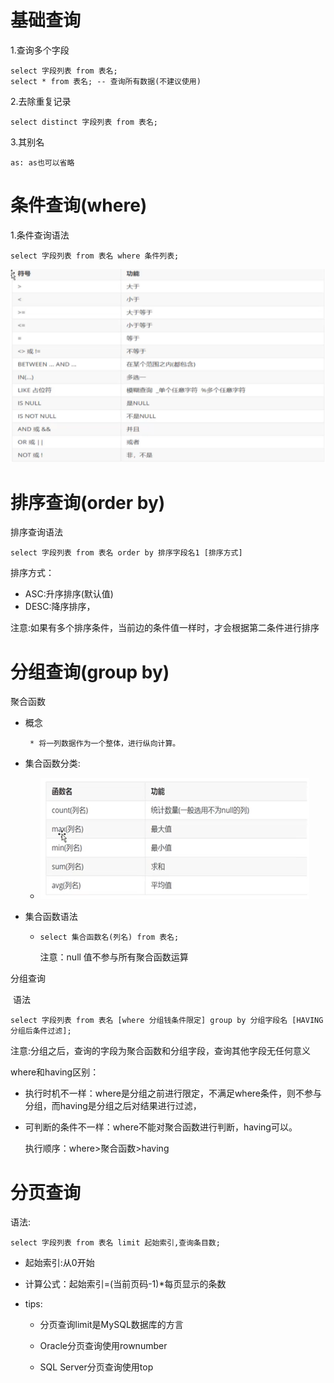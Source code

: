 # 基础查询

1.查询多个字段

```
select 字段列表 from 表名;
select * from 表名; -- 查询所有数据(不建议使用)
```

2.去除重复记录

```
select distinct 字段列表 from 表名;
```

3.其别名

```
as: as也可以省略
```



# 条件查询(where)

1.条件查询语法

```
select 字段列表 from 表名 where 条件列表;
```

![image-20220604163304297](.\DQL.assets\image-20220604163304297.png)

# 排序查询(order by)

排序查询语法

```
select 字段列表 from 表名 order by 排序字段名1 [排序方式]
```

排序方式：

* ASC:升序排序(默认值)
* DESC:降序排序，

注意:如果有多个排序条件，当前边的条件值一样时，才会根据第二条件进行排序



# 分组查询(group by)

聚合函数

  * 概念

    	 * 将一列数据作为一个整体，进行纵向计算。 

* 集合函数分类:

  * ![image-20220605112711117](.\DQL.assets\image-20220605112711117.png)

* 集合函数语法

  * ```
    select 集合函数名(列名) from 表名;
    ```

    注意：null 值不参与所有聚合函数运算

分组查询

​	语法
```
select 字段列表 from 表名 [where 分组钱条件限定] group by 分组字段名 [HAVING 分组后条件过滤];
```

注意:分组之后，查询的字段为聚合函数和分组字段，查询其他字段无任何意义

where和having区别：

 * 执行时机不一样：where是分组之前进行限定，不满足where条件，则不参与分组，而having是分组之后对结果进行过滤，

 * 可判断的条件不一样：where不能对聚合函数进行判断，having可以。

   执行顺序：where>聚合函数>having



# 分页查询

语法:

```
select 字段列表 from 表名 limit 起始索引,查询条目数;
```

* 起始索引:从0开始
* 计算公式：起始索引=(当前页码-1)*每页显示的条数

* tips:
   	* 分页查询limit是MySQL数据库的方言
   
   * Oracle分页查询使用rownumber
  * SQL Server分页查询使用top